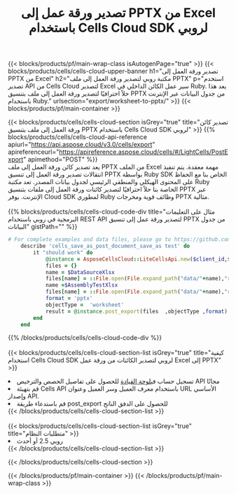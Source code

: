 ﻿---
title:  تصدير ورقة عمل إلى PPTX من Excel باستخدام Cells Cloud SDK لروبي
description:  Aspose.Cells Cloud REST API يدعم تصدير الملفات بتنسيق {0} إلى {1} باستخدام {2}.
---
{{< blocks/products/pf/main-wrap-class isAutogenPage="true" >}}
{{< blocks/products/cells/cells-cloud-upper-banner h1="تصدير ورقة العمل إلى PPTX من Excel" h2="مكتبة روبي لتصدير ورقة العمل إلى ملف PPTX" p="استخدم تصدير API من Cells Cloud لتصدير Excel سير عمل الكائن الداخلي في Ruby. يعد هذا حلاً احترافيًا لتصدير ورقة العمل إلى ملف بتنسيق PPTX من جدول البيانات عبر الإنترنت باستخدام Ruby." urlsection="export/worksheet-to-pptx/" >}}
{{< blocks/products/pf/main-container >}}

{{< blocks/products/cells/cells-cloud-section isGrey="true" title="تصدير كائن ورقة العمل إلى ملف بتنسيق PPTX باستخدام Cells Cloud SDK لروبي" >}}
{{% blocks/products/cells/cells-cloud-api-reference apiurl="https://api.aspose.cloud/v3.0/cells/export" apireferenceurl="https://apireference.aspose.cloud/cells/#/LightCells/PostExport" apimethod="POST" %}}
<br/>
يعد تصدير كائن ورقة العمل إلى ملف PPTX من الملف Excel مهمة معقدة. يتم تنفيذ انتقالات تصدير ورقة العمل إلى تنسيق PPTX بواسطة Ruby SDK الخاص بنا مع الحفاظ على المحتوى الهيكلي والمنطقي الرئيسي لجدول بيانات المصدر. تعد مكتبة Ruby الخاصة بنا حلاً احترافيًا لتصدير كائنات ورقة العمل إلى ملفات بتنسيق PPTX عبر الإنترنت. يوفر Cloud SDK لمطوري Ruby وظائف قوية ومخرجات PPTX مثالية.
<br/>
<br/>
{{% blocks/products/cells/cells-cloud-code-div title="مثال على التعليمات البرمجية في روبي باستخدام REST API لتصدير ورقة عمل إلى تنسيق PPTX من جدول البيانات" gistPath="" %}}
  
```ruby
# For complete examples and data files, please go to https://github.com/aspose-cells-cloud/aspose-cells-cloud-ruby/
    describe 'cells_save_as_post_document_save_as test' do
        it "should work" do
            @instance = AsposeCellsCloud::LiteCellsApi.new($client_id,$client_secret,"v3.0","https://api.aspose.cloud/")
            files = {}      
            name = $DataSourceXlsx
            files[name] = ::File.open(File.expand_path("data/"+name),"r") 
            name =$AssemblyTestXlsx 
            files[name] = ::File.open(File.expand_path("data/"+name),"r")
            format = 'pptx'
            objectType =  'worksheet'
            result = @instance.post_export(files  ,objectType ,format)    
        end
    end
```
   
{{% /blocks/products/cells/cells-cloud-code-div %}}
<br/>
<br/>
{{< blocks/products/cells/cells-cloud-section-list isGrey="true" title="كيفية استخدام Cells Cloud SDK لروبي لتصدير الكائنات من ورقة عمل Excel إلى PPTX" >}}
<li> تسجيل حساب في<a href="https://dashboard.aspose.cloud/">لوحة القيادة</a> للحصول على تفاصيل الحصص والترخيص API مجانًا</li>
<li>قم بتهيئة Cells API باستخدام معرف العميل وسر العميل وعنوان URL الأساسي وإصدار API.</li>
<li>قم باستدعاء طريقة post_export للحصول على الدفق الناتج</li>
{{< /blocks/products/cells/cells-cloud-section-list >}}
<br/>
<br/>
{{< blocks/products/cells/cells-cloud-section-list isGrey="true" title="متطلبات النظام" >}}
<li>روبي 2.5 أو أحدث</li>
{{< /blocks/products/cells/cells-cloud-section-list >}}

{{< /blocks/products/cells/cells-cloud-section >}}

{{< /blocks/products/pf/main-container >}}
{{< /blocks/products/pf/main-wrap-class >}}
